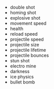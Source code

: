  - double shot
 - homing shot
 - explosive shot
 - movement speed
 - health
 - reload speed
 - projectile speed
 - projectile size
 - projectile lifetime
 - projectile bounces
 - stun shot
 - electro mine
 - darkness
 - ice physics
 - bullet bomb
 
